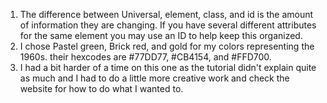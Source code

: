 1.  The difference between Universal, element, class, and id is the amount of information they
are changing.  If you have several different attributes for the same element you may use an ID to help keep this organized.
2.  I chose Pastel green, Brick red, and gold for my colors representing the 1960s.
their hexcodes are #77DD77,  #CB4154, and #FFD700.
3.  I had a bit harder of a time on this one as the tutorial didn't explain quite as much and
I had to do a little more creative work and check the website for how to do what I wanted to.
